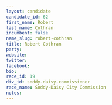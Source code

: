 ```yaml
---
layout: candidate
candidate_id: 62
first_name: Robert
last_name: Cothran
incumbent: false
name_slug: robert-cothran
title: Robert Cothran
party: 
website: 
twitter: 
facebook: 
bio: 
race_id: 19
div_id: soddy-daisy-commissioner
race_name: Soddy-Daisy City Commission
notes: 
---
```

